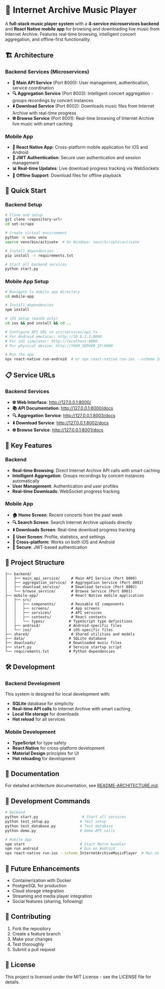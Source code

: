 # 🎵 Internet Archive Music Player

A **full-stack music player system** with a **4-service microservices backend** and **React Native mobile app** for browsing and downloading live music from Internet Archive. Features real-time browsing, intelligent concert aggregation, and offline-first functionality.

## 🏗️ Architecture

### Backend Services (Microservices)
- **🎵 Main API Service** (Port 8000): User management, authentication, service coordination
- **🔍 Aggregation Service** (Port 8003): Intelligent concert aggregation - groups recordings by concert instances
- **⬇️ Download Service** (Port 8002): Downloads music files from Internet Archive with real-time progress
- **🌐 Browse Service** (Port 8001): Real-time browsing of Internet Archive live music with smart caching

### Mobile App
- **📱 React Native App**: Cross-platform mobile application for iOS and Android
- **🔐 JWT Authentication**: Secure user authentication and session management
- **📊 Real-time Updates**: Live download progress tracking via WebSockets
- **📱 Offline Support**: Download files for offline playback

## 🚀 Quick Start

### Backend Setup

```bash
# Clone and setup
git clone <repository-url>
cd set-scrape

# Create virtual environment
python -m venv venv
source venv/bin/activate  # On Windows: venv\Scripts\activate

# Install dependencies
pip install -r requirements.txt

# Start all backend services
python start.py
```

### Mobile App Setup

```bash
# Navigate to mobile app directory
cd mobile-app

# Install dependencies
npm install

# iOS Setup (macOS only)
cd ios && pod install && cd ..

# Configure API URL in src/services/api.ts
# For Android emulator: http://10.0.2.2:8000
# For iOS simulator: http://localhost:8000
# For physical device: http://YOUR_SERVER_IP:8000

# Run the app
npx react-native run-android  # or npx react-native run-ios --scheme InternetArchiveMusicPlayer
```

## 📋 Service URLs

### Backend Services
- **🌐 Web Interface**: http://127.0.0.1:8000/
- **📚 API Documentation**: http://127.0.0.1:8000/docs
- **🔍 Aggregation Service**: http://127.0.0.1:8003/docs
- **⬇️ Download Service**: http://127.0.0.1:8002/docs
- **🌐 Browse Service**: http://127.0.0.1:8001/docs

## 🎯 Key Features

### Backend
- **Real-time Browsing**: Direct Internet Archive API calls with smart caching
- **Intelligent Aggregation**: Groups recordings by concert instances automatically
- **User Management**: Authentication and user profiles
- **Real-time Downloads**: WebSocket progress tracking

### Mobile App
- **🏠 Home Screen**: Recent concerts from the past week
- **🔍 Search Screen**: Search Internet Archive uploads directly
- **⬇️ Downloads Screen**: Real-time download progress tracking
- **👤 User Screen**: Profile, statistics, and settings
- **📱 Cross-platform**: Works on both iOS and Android
- **🔐 Secure**: JWT-based authentication

## 📁 Project Structure

```
├── backend/
│   ├── main_api_service/     # Main API Service (Port 8000)
│   ├── aggregation_service/  # Aggregation Service (Port 8003)
│   ├── download_service/     # Download Service (Port 8002)
│   └── browse_service/       # Browse Service (Port 8001)
├── mobile-app/               # React Native mobile application
│   ├── src/
│   │   ├── components/       # Reusable UI components
│   │   ├── screens/          # App screens
│   │   ├── services/         # API services
│   │   ├── contexts/         # React contexts
│   │   └── types/           # TypeScript type definitions
│   ├── android/             # Android-specific files
│   └── ios/                 # iOS-specific files
├── shared/                   # Shared utilities and models
├── data/                    # SQLite database
├── downloads/               # Downloaded music files
├── start.py                 # Service startup script
└── requirements.txt         # Python dependencies
```

## 🛠️ Development

### Backend Development
This system is designed for local development with:
- **SQLite** database for simplicity
- **Real-time API calls** to Internet Archive with smart caching
- **Local file storage** for downloads
- **Hot reload** for all services

### Mobile Development
- **TypeScript** for type safety
- **React Native** for cross-platform development
- **Material Design** principles for UI
- **Hot reloading** for development

## 📖 Documentation

For detailed architecture documentation, see [README-ARCHITECTURE.md](README-ARCHITECTURE.md).

## 🔧 Development Commands

```bash
# Backend
python start.py                    # Start all services
python test_setup.py              # Test setup
python test_database.py           # Test database
python demo.py                    # Demo API calls

# Mobile App
npm start                         # Start Metro bundler
npm run android                   # Run on Android
npx react-native run-ios --scheme InternetArchiveMusicPlayer  # Run on iOS
```

## 🔮 Future Enhancements

- Containerization with Docker
- PostgreSQL for production
- Cloud storage integration
- Streaming and media player integration
- Social features (sharing, following)

## 🤝 Contributing

1. Fork the repository
2. Create a feature branch
3. Make your changes
4. Test thoroughly
5. Submit a pull request

## 📄 License

This project is licensed under the MIT License - see the LICENSE file for details.
